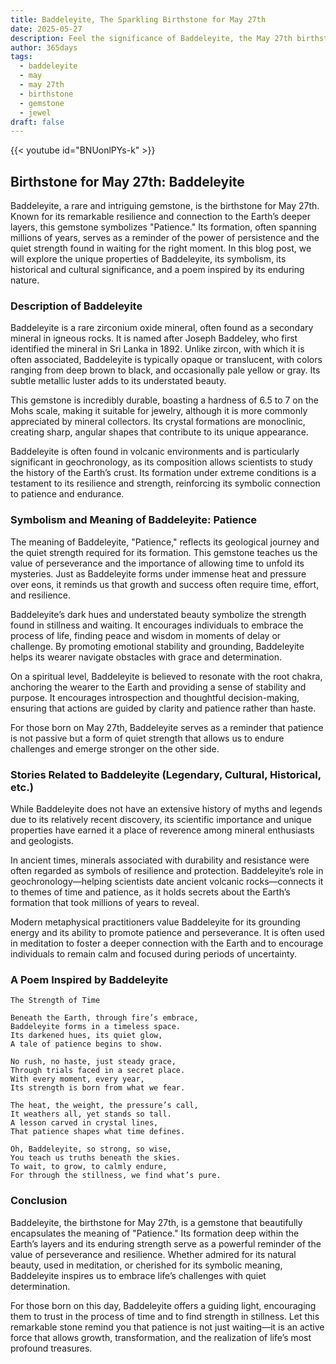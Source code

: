 ```yaml
---
title: Baddeleyite, The Sparkling Birthstone for May 27th
date: 2025-05-27
description: Feel the significance of Baddeleyite, the May 27th birthstone symbolizing Patience. Let its beauty and meaning brighten your day.
author: 365days
tags:
  - baddeleyite
  - may
  - may 27th
  - birthstone
  - gemstone
  - jewel
draft: false
---
```


{{< youtube id="BNUonlPYs-k" >}}

## Birthstone for May 27th: Baddeleyite

Baddeleyite, a rare and intriguing gemstone, is the birthstone for May 27th. Known for its remarkable resilience and connection to the Earth’s deeper layers, this gemstone symbolizes "Patience." Its formation, often spanning millions of years, serves as a reminder of the power of persistence and the quiet strength found in waiting for the right moment. In this blog post, we will explore the unique properties of Baddeleyite, its symbolism, its historical and cultural significance, and a poem inspired by its enduring nature.

### Description of Baddeleyite

Baddeleyite is a rare zirconium oxide mineral, often found as a secondary mineral in igneous rocks. It is named after Joseph Baddeley, who first identified the mineral in Sri Lanka in 1892. Unlike zircon, with which it is often associated, Baddeleyite is typically opaque or translucent, with colors ranging from deep brown to black, and occasionally pale yellow or gray. Its subtle metallic luster adds to its understated beauty.

This gemstone is incredibly durable, boasting a hardness of 6.5 to 7 on the Mohs scale, making it suitable for jewelry, although it is more commonly appreciated by mineral collectors. Its crystal formations are monoclinic, creating sharp, angular shapes that contribute to its unique appearance.

Baddeleyite is often found in volcanic environments and is particularly significant in geochronology, as its composition allows scientists to study the history of the Earth’s crust. Its formation under extreme conditions is a testament to its resilience and strength, reinforcing its symbolic connection to patience and endurance.

### Symbolism and Meaning of Baddeleyite: Patience

The meaning of Baddeleyite, "Patience," reflects its geological journey and the quiet strength required for its formation. This gemstone teaches us the value of perseverance and the importance of allowing time to unfold its mysteries. Just as Baddeleyite forms under immense heat and pressure over eons, it reminds us that growth and success often require time, effort, and resilience.

Baddeleyite’s dark hues and understated beauty symbolize the strength found in stillness and waiting. It encourages individuals to embrace the process of life, finding peace and wisdom in moments of delay or challenge. By promoting emotional stability and grounding, Baddeleyite helps its wearer navigate obstacles with grace and determination.

On a spiritual level, Baddeleyite is believed to resonate with the root chakra, anchoring the wearer to the Earth and providing a sense of stability and purpose. It encourages introspection and thoughtful decision-making, ensuring that actions are guided by clarity and patience rather than haste.

For those born on May 27th, Baddeleyite serves as a reminder that patience is not passive but a form of quiet strength that allows us to endure challenges and emerge stronger on the other side.

### Stories Related to Baddeleyite (Legendary, Cultural, Historical, etc.)

While Baddeleyite does not have an extensive history of myths and legends due to its relatively recent discovery, its scientific importance and unique properties have earned it a place of reverence among mineral enthusiasts and geologists.

In ancient times, minerals associated with durability and resistance were often regarded as symbols of resilience and protection. Baddeleyite’s role in geochronology—helping scientists date ancient volcanic rocks—connects it to themes of time and patience, as it holds secrets about the Earth’s formation that took millions of years to reveal.

Modern metaphysical practitioners value Baddeleyite for its grounding energy and its ability to promote patience and perseverance. It is often used in meditation to foster a deeper connection with the Earth and to encourage individuals to remain calm and focused during periods of uncertainty.

### A Poem Inspired by Baddeleyite

```
The Strength of Time

Beneath the Earth, through fire’s embrace,  
Baddeleyite forms in a timeless space.  
Its darkened hues, its quiet glow,  
A tale of patience begins to show.  

No rush, no haste, just steady grace,  
Through trials faced in a secret place.  
With every moment, every year,  
Its strength is born from what we fear.  

The heat, the weight, the pressure’s call,  
It weathers all, yet stands so tall.  
A lesson carved in crystal lines,  
That patience shapes what time defines.  

Oh, Baddeleyite, so strong, so wise,  
You teach us truths beneath the skies.  
To wait, to grow, to calmly endure,  
For through the stillness, we find what’s pure.
```

### Conclusion

Baddeleyite, the birthstone for May 27th, is a gemstone that beautifully encapsulates the meaning of "Patience." Its formation deep within the Earth’s layers and its enduring strength serve as a powerful reminder of the value of perseverance and resilience. Whether admired for its natural beauty, used in meditation, or cherished for its symbolic meaning, Baddeleyite inspires us to embrace life’s challenges with quiet determination.

For those born on this day, Baddeleyite offers a guiding light, encouraging them to trust in the process of time and to find strength in stillness. Let this remarkable stone remind you that patience is not just waiting—it is an active force that allows growth, transformation, and the realization of life’s most profound treasures.